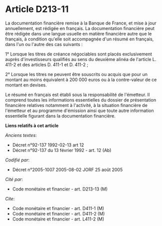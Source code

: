 # Article D213-11

La documentation financière remise à la Banque de France, et mise à jour annuellement, est rédigée en français. La
documentation financière peut être rédigée dans une langue usuelle en matière financière autre que le français, à condition
qu'elle soit accompagnée d'un résumé en français, dans l'un ou l'autre des cas suivants :

1° Lorsque les titres de créance négociables sont placés exclusivement auprès d'investisseurs qualifiés au sens du deuxième
alinéa de l'article L. 411-2 et des articles D. 411-1 et D. 411-2 ;

2° Lorsque les titres ne peuvent être souscrits ou acquis que pour un montant au moins équivalent à 200 000 euros ou à la
contre-valeur de ce montant en devises.

Le résumé en français est établi sous la responsabilité de l'émetteur. Il comprend toutes les informations essentielles du
dossier de présentation financière relatives notamment à l'activité, à la situation financière de l'émetteur et au programme
d'émission ainsi que toute autre information essentielle figurant dans la documentation financière.

**Liens relatifs à cet article**

_Anciens textes_:

  - Décret n°92-137 1992-02-13 art 12
  - Décret n°92-137 du 13 février 1992 - art. 12 (Ab)

_Codifié par_:

  - Décret n°2005-1007 2005-08-02 JORF 25 août 2005

_Cité par_:

  - Code monétaire et financier - art. D213-13 (M)

_Cite_:

  - Code monétaire et financier - art. D411-1 (M)
  - Code monétaire et financier - art. D411-2 (M)
  - Code monétaire et financier - art. L411-2 (M)
